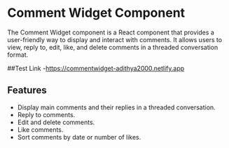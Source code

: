 # Comment Widget Component

The Comment Widget component is a React component that provides a user-friendly way to display and interact with comments. It allows users to view, reply to, edit, like, and delete comments in a threaded conversation format.

##Test Link
-https://commentwidget-adithya2000.netlify.app

## Features

- Display main comments and their replies in a threaded conversation.
- Reply to comments.
- Edit and delete comments.
- Like comments.
- Sort comments by date or number of likes.

